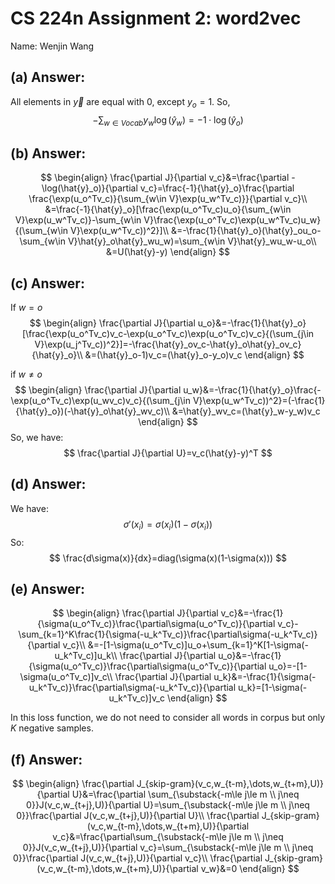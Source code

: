 # CS 224n Assignment 2: word2vec

Name: Wenjin Wang

## (a) Answer:
All elements in $\vec{y}$ are equal with $0$, except $y_o=1$. So,
$$
-\sum_{w\in Vocab}y_w\log(\hat{y}_w)=-1\cdot \log(\hat{y}_o)
$$

## (b) Answer:
$$
\begin{align}
	\frac{\partial J}{\partial v_c}&=\frac{\partial -\log(\hat{y}_o)}{\partial v_c}=\frac{-1}{\hat{y}_o}\frac{\partial \frac{\exp(u_o^Tv_c)}{\sum_{w\in V}\exp(u_w^Tv_c)}}{\partial v_c}\\
	&=\frac{-1}{\hat{y}_o}[\frac{\exp(u_o^Tv_c)u_o}{\sum_{w\in V}\exp(u_w^Tv_c)}-\sum_{w\in V}\frac{\exp(u_o^Tv_c)\exp(u_w^Tv_c)u_w}{(\sum_{w\in V}\exp(u_w^Tv_c))^2}]\\
	&=-\frac{1}{\hat{y}_o}(\hat{y}_ou_o-\sum_{w\in V}\hat{y}_o\hat{y}_wu_w)=\sum_{w\in V}\hat{y}_wu_w-u_o\\
	&=U(\hat{y}-y)
\end{align}
$$

## (c) Answer:

If $w=o$
$$
\begin{align}
\frac{\partial J}{\partial u_o}&=-\frac{1}{\hat{y}_o}[\frac{\exp(u_o^Tv_c)v_c-\exp(u_o^Tv_c)\exp(u_o^Tv_c)v_c}{(\sum_{j\in V}\exp(u_j^Tv_c))^2}]=-\frac{\hat{y}_ov_c-\hat{y}_o\hat{y}_ov_c}{\hat{y}_o}\\
&=(\hat{y}_o-1)v_c=(\hat{y}_o-y_o)v_c
\end{align}
$$

if $w\neq o$
$$
\begin{align}
\frac{\partial J}{\partial u_w}&=-\frac{1}{\hat{y}_o}\frac{-\exp(u_o^Tv_c)\exp(u_wv_c)v_c}{(\sum_{j\in V}\exp(u_w^Tv_c))^2}=(-\frac{1}{\hat{y}_o})(-\hat{y}_o\hat{y}_wv_c)\\
&=\hat{y}_wv_c=(\hat{y}_w-y_w)v_c
\end{align}
$$
So, we have:
$$
\frac{\partial J}{\partial U}=v_c(\hat{y}-y)^T
$$

## (d) Answer:
We have:
$$
\sigma'(x_i)=\sigma(x_i)(1-\sigma(x_i))
$$
So:
$$
\frac{d\sigma(x)}{dx}=diag(\sigma(x)(1-\sigma(x)))
$$

## (e) Answer:
$$
\begin{align}
\frac{\partial J}{\partial v_c}&=-\frac{1}{\sigma(u_o^Tv_c)}\frac{\partial\sigma(u_o^Tv_c)}{\partial v_c}-\sum_{k=1}^K\frac{1}{\sigma(-u_k^Tv_c)}\frac{\partial\sigma(-u_k^Tv_c)}{\partial v_c}\\
&=-[1-\sigma(u_o^Tv_c)]u_o+\sum_{k=1}^K[1-\sigma(-u_k^Tv_c)]u_k\\
\frac{\partial J}{\partial u_o}&=-\frac{1}{\sigma(u_o^Tv_c)}\frac{\partial\sigma(u_o^Tv_c)}{\partial u_o}=-[1-\sigma(u_o^Tv_c)]v_c\\
\frac{\partial J}{\partial u_k}&=-\frac{1}{\sigma(-u_k^Tv_c)}\frac{\partial\sigma(-u_k^Tv_c)}{\partial u_k}=[1-\sigma(-u_k^Tv_c)]v_c
\end{align}
$$

In this loss function, we do not need to consider all words in corpus but only $K$ negative samples.

## (f) Answer:
$$
\begin{align}
\frac{\partial J_{skip-gram}(v_c,w_{t-m},\dots,w_{t+m},U)}{\partial U}&=\frac{\partial \sum_{\substack{-m\le j\le m \\ j\neq 0}}J(v_c,w_{t+j},U)}{\partial U}=\sum_{\substack{-m\le j\le m \\ j\neq 0}}\frac{\partial J(v_c,w_{t+j},U)}{\partial U}\\
\frac{\partial J_{skip-gram}(v_c,w_{t-m},\dots,w_{t+m},U)}{\partial v_c}&=\frac{\partial\sum_{\substack{-m\le j\le m \\ j\neq 0}}J(v_c,w_{t+j},U)}{\partial v_c}=\sum_{\substack{-m\le j\le m \\ j\neq 0}}\frac{\partial J(v_c,w_{t+j},U)}{\partial v_c}\\
\frac{\partial J_{skip-gram}(v_c,w_{t-m},\dots,w_{t+m},U)}{\partial v_w}&=0
\end{align}
$$


